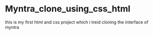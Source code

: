 # Myntra_clone_using_css_html
this is my first html and css project which i treid cloning the interface of myntra 
